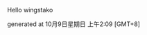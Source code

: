 <!--- 
The README.md is auto-generated. Do not edit.
--->

Hello wingstako

generated at 10月9日星期日 上午2:09 [GMT+8]